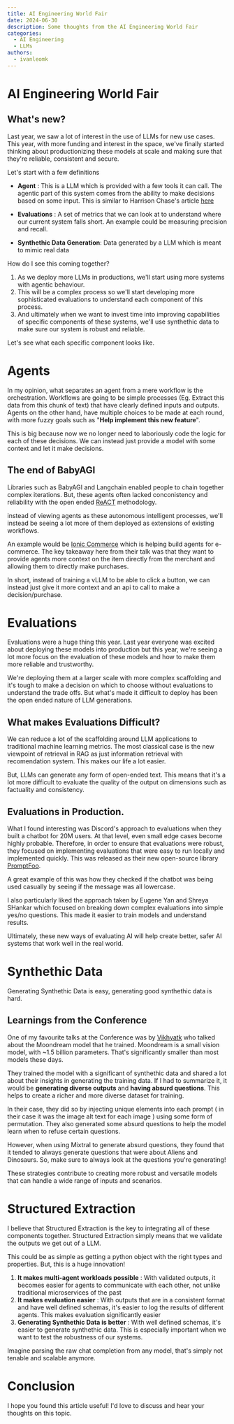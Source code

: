 ```yaml
---
title: AI Engineering World Fair
date: 2024-06-30
description: Some thoughts from the AI Engineering World Fair
categories:
  - AI Engineering
  - LLMs
authors:
  - ivanleomk
---
```


# AI Engineering World Fair

## What's new?

Last year, we saw a lot of interest in the use of LLMs for new use cases. This year, with more funding and interest in the space, we've finally started thinking about productionizing these models at scale and making sure that they're reliable, consistent and secure.

Let's start with a few definitions

- **Agent** : This is a LLM which is provided with a few tools it can call. The agentic part of this system comes from the ability to make decisions based on some input. This is similar to Harrison Chase's article [here](https://blog.langchain.dev/what-is-an-agent/)

- **Evaluations** : A set of metrics that we can look at to understand where our current system falls short. An example could be measuring precision and recall.

- **Synthethic Data Generation**: Data generated by a LLM which is meant to mimic real data

<!-- more -->

How do I see this coming together?

1. As we deploy more LLMs in productions, we'll start using more systems with agentic behaviour.
2. This will be a complex process so we'll start developing more sophisticated evaluations to understand each component of this process.
3. And ultimately when we want to invest time into improving capabilities of specific components of these systems, we'll use synthethic data to make sure our system is robust and reliable.

Let's see what each specific component looks like.

# Agents

In my opinion, what separates an agent from a mere workflow is the orchestration. Workflows are going to be simple processes (Eg. Extract this data from this chunk of text) that have clearly defined inputs and outputs. Agents on the other hand, have multiple choices to be made at each round, with more fuzzy goals such as "**Help implement this new feature**".

This is big because now we no longer need to laboriously code the logic for each of these decisions. We can instead just provide a model with some context and let it make decisions.

## The end of BabyAGI

Libraries such as BabyAGI and Langchain enabled people to chain together complex iterations. But, these agents often lacked conconistency and reliability with the open ended [ReACT](https://arxiv.org/pdf/2210.03629) methodology.

instead of viewing agents as these autonomous intelligent processes, we'll instead be seeing a lot more of them deployed as extensions of existing workflows.

An example would be [Ionic Commerce](https://www.ioniccommerce.com/) which is helping build agents for e-commerce. The key takeaway here from their talk was that they want to provide agents more context on the item directly from the merchant and allowing them to directly make purchases.

In short, instead of training a vLLM to be able to click a button, we can instead just give it more context and an api to call to make a decision/purchase.

# Evaluations

Evaluations were a huge thing this year. Last year everyone was excited about deploying these models into production but this year, we're seeing a lot more focus on the evaluation of these models and how to make them more reliable and trustworthy.

We're deploying them at a larger scale with more complex scaffolding and it's tough to make a decision on which to choose without evaluations to understand the trade offs. But what's made it difficult to deploy has been the open ended nature of LLM generations.

## What makes Evaluations Difficult?

We can reduce a lot of the scaffolding around LLM applications to traditional machine learning metrics. The most classical case is the new viewpoint of retrieval in RAG as just information retrieval with recomendation system. This makes our life a lot easier.

But, LLMs can generate any form of open-ended text. This means that it's a lot more difficult to evaluate the quality of the output on dimensions such as factuality and consistency.

## Evaluations in Production.

What I found interesting was Discord's approach to evaluations when they built a chatbot for 20M users. At that level, even small edge cases become highly probable. Therefore, in order to ensure that evaluations were robust, they focused on implementing evaluations that were easy to run locally and implemented quickly. This was released as their new open-source library [PromptFoo](https://www.promptfoo.dev/).

A great example of this was how they checked if the chatbot was being used casually by seeing if the message was all lowercase.

I also particularly liked the approach taken by Eugene Yan and Shreya SHankar which focused on breaking down complex evaluations into simple yes/no questions. This made it easier to train models and understand results.

Ultimately, these new ways of evaluating AI will help create better, safer AI systems that work well in the real world.

# Synthethic Data

Generating Synthethic Data is easy, generating good synthethic data is hard.

## Learnings from the Conference

One of my favourite talks at the Conference was by [Vikhyatk](https://x.com/vikhyatk) who talked about the Moondream model that he trained. Moondream is a small vision model, with ~1.5 billion parameters. That's significantly smaller than most models these days.

They trained the model with a significant of synthethic data and shared a lot about their insights in generating the training data. If I had to summarize it, it would be **generating diverse outputs** and **having absurd questions**. This helps to create a richer and more diverse dataset for training.

In their case, they did so by injecting unique elements into each prompt ( in their case it was the image alt text for each image ) using some form of permutation. They also generated some absurd questions to help the model learn when to refuse certain questions.

However, when using Mixtral to generate absurd questions, they found that it tended to always generate questions that were about Aliens and Dinosaurs. So, make sure to always look at the questions you're generating!

These strategies contribute to creating more robust and versatile models that can handle a wide range of inputs and scenarios.

# Structured Extraction

I believe that Structured Extraction is the key to integrating all of these components together. Structured Extraction simply means that we validate the outputs we get out of a LLM.

This could be as simple as getting a python object with the right types and properties. But, this is a huge innovation!

1. **It makes multi-agent workloads possible** : With validated outputs, it becomes easier for agents to communicate with each other, not unlike traditional microservices of the past
2. **It makes evaluation easier** : With outputs that are in a consistent format and have well defined schemas, it's easier to log the results of different agents. This makes evaluation significantly easier
3. **Generating Synthethic Data is better** : With well defined schemas, it's easier to generate synthethic data. This is especially important when we want to test the robustness of our systems.

Imagine parsing the raw chat completion from any model, that's simply not tenable and scalable anymore.

# Conclusion

I hope you found this article useful! I'd love to discuss and hear your thoughts on this topic.

